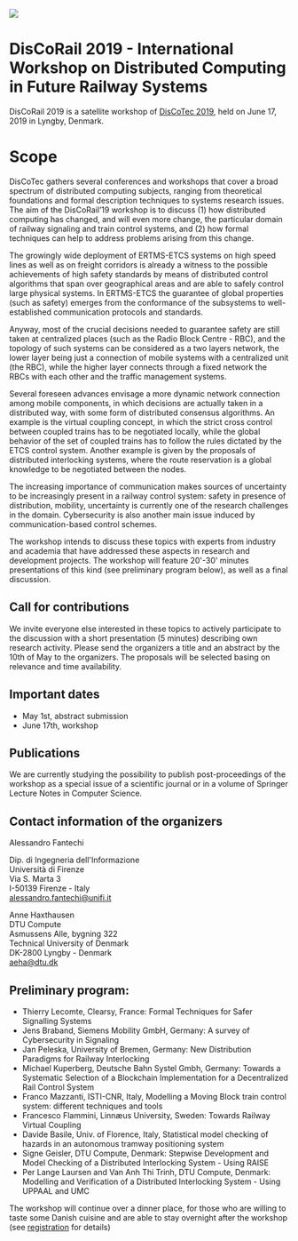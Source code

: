 [![](https://www.discotec.org/2019/discotec-banner.jpeg)](https://www.discotec.org/2019/)

# DisCoRail 2019 - International Workshop on Distributed Computing in Future Railway Systems
DisCoRail 2019 is a satellite workshop of [DisCoTec 2019](https://www.discotec.org/2019/), held on June 17, 2019 in Lyngby, Denmark.

# Scope
DisCoTec gathers several conferences and workshops that cover a broad spectrum of distributed computing subjects, ranging from theoretical foundations and formal description techniques to systems research issues. The aim of the DisCoRail’19 workshop is to discuss (1) how distributed computing has changed, and will even more change, the particular domain of railway signaling and train control systems, and (2) how formal techniques can help to address problems arising from this change.

The growingly wide deployment of ERTMS-ETCS systems on high speed lines as well as on freight corridors is already a witness to the possible achievements of high safety standards by means of distributed control algorithms that span over geographical areas and are able to safely control large physical systems. In ERTMS-ETCS the guarantee of global properties (such as safety) emerges from the conformance of the subsystems to well-established communication protocols and standards. 

Anyway, most of the crucial decisions needed to guarantee safety are still taken at centralized places (such as the Radio Block Centre - RBC), and the topology of such systems can be considered as a two layers network, the lower layer being just a connection of mobile systems with a centralized unit (the RBC), while the higher layer connects  through a fixed network the RBCs with each other and the traffic management systems.

Several foreseen advances envisage a more dynamic network connection among mobile components, in which decisions are actually taken in a distributed way, with some form of distributed consensus algorithms. An example is the virtual coupling concept, in which the strict cross control between coupled trains has to be negotiated locally, while the global behavior of the set of coupled trains has to follow the rules dictated by the ETCS control system. Another example is given by the proposals of distributed interlocking systems, where the route reservation is a global knowledge to be negotiated between the nodes. 

The increasing importance of communication makes sources of uncertainty to be increasingly present in a railway control system: safety in presence of distribution, mobility, uncertainty is currently one of the research challenges in the domain. Cybersecurity is also another main issue induced by communication-based control schemes.

The workshop intends to discuss these topics with experts from industry and academia that have addressed these aspects in research and development projects. The workshop will feature 20'-30' minutes presentations  of this kind (see preliminary program below), as well as a final discussion.

## Call for contributions
We invite everyone else interested in these topics to actively participate to the discussion with a short presentation (5 minutes) describing own research activity. Please send the organizers a title and an abstract by the 10th of May to the organizers. The proposals will be selected basing on relevance and time availability.

## Important dates
* May 1st, abstract submission
* June 17th, workshop

## Publications
We are currently studying the possibility to publish post-proceedings of the workshop as a special issue of a scientific journal or in a volume of Springer Lecture Notes in Computer Science.

## Contact information of the organizers

Alessandro Fantechi

Dip. di Ingegneria dell'Informazione<br/>
Università di Firenze<br/>
Via S. Marta 3<br/>
I-50139 Firenze - Italy<br/>
alessandro.fantechi@unifi.it<br/>

Anne Haxthausen<br/>
DTU Compute<br/>
Asmussens Alle, bygning 322<br/>
Technical University of Denmark<br/>
DK-2800 Lyngby - Denmark<br/>
aeha@dtu.dk

## Preliminary program:
* Thierry Lecomte, Clearsy, France: Formal Techniques for Safer Signalling Systems
* Jens Braband, Siemens Mobility GmbH, Germany: A survey of Cybersecurity in Signaling
* Jan Peleska, University of Bremen, Germany: New Distribution Paradigms for Railway Interlocking
* Michael Kuperberg, Deutsche Bahn Systel Gmbh, Germany: Towards a Systematic Selection of a Blockchain Implementation for a Decentralized Rail Control System
* Franco Mazzanti, ISTI-CNR, Italy, Modelling a Moving Block train control system: different techniques and tools
* Francesco Flammini, Linnæus University, Sweden: Towards Railway Virtual Coupling
* Davide Basile, Univ. of Florence, Italy, Statistical model checking of hazards in an autonomous tramway positioning system
* Signe Geisler, DTU Compute, Denmark: Stepwise Development and Model Checking of a Distributed Interlocking
System - Using RAISE
* Per Lange Laursen and Van Anh Thi Trinh, DTU Compute, Denmark: Modelling and Verification of a Distributed Interlocking System - Using UPPAAL and UMC

The workshop will continue over a dinner place, for those who are willing to taste some Danish cuisine and are able to stay overnight after the workshop (see [registration](https://www.discotec.org/2019/#registration) for details) 


